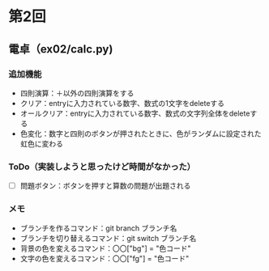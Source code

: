 # 第2回
## 電卓（ex02/calc.py)
### 追加機能
- 四則演算：＋以外の四則演算をする
- クリア：entryに入力されている数字、数式の1文字をdeleteする
- オールクリア：entryに入力されている数字、数式の文字列全体をdeleteする
- 色変化：数字と四則のボタンが押されたときに、色がランダムに設定された虹色に変わる

### ToDo（実装しようと思ったけど時間がなかった）
- [ ] 問題ボタン：ボタンを押すと算数の問題が出題される

### メモ
- ブランチを作るコマンド：git branch ブランチ名
- ブランチを切り替えるコマンド：git switch ブランチ名
- 背景の色を変えるコマンド：〇〇["bg"] = "色コード" 
- 文字の色を変えるコマンド：〇〇["fg"] = "色コード" 